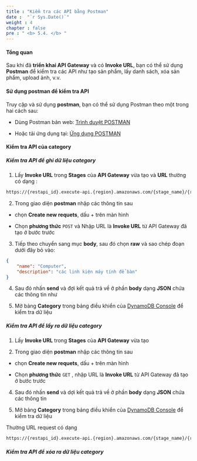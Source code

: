 ```yaml
---
title : "Kiểm tra các API bằng Postman"
date :  "`r Sys.Date()`" 
weight : 4
chapter : false
pre : " <b> 5.4. </b> "
---
```


#### Tổng quan

Sau khi đã **triển khai API Gateway** và có **Invoke URL**, bạn có thể sử dụng **Postman** để kiểm tra các API như tạo sản phẩm, lấy danh sách, xóa sản phẩm, upload ảnh, v.v.


#### Sử dụng postman để kiểm tra API
Truy cập và sử dụng **postman**, bạn có thể sử dụng Postman theo một trong hai cách sau:

- Dùng Postman bản web: [Trình duyệt POSTMAN](https://www.postman.com)  

- Hoặc tải ứng dụng tại: [Ứng dụng POSTMAN](https://www.postman.com/downloads/)

#### Kiểm tra API của category

##### **Kiểm tra API để ghi dữ liệu category**

1. Lấy **Invoke URL** trong **Stages** của **API Gateway** vừa tạo và **URL** thường có dạng : 
```bash
https://{restapi_id}.execute-api.{region}.amazonaws.com/{stage_name}/{resource_path}
```

2. Trong giao diện **postman** nhập các thông tin sau

- chọn **Create new requets**,  dấu + trên màn hình 

- Chọn **phương thức** `POST` và Nhập URL là **Invoke URL** từ API Gateway đã tạo ở bước trước

3. Tiếp theo chuyển sang mục **body**, sau đó chọn **raw** và sao chép đoạn dưới đây bỏ vào:
```json
{
    "name": "Computer",
    "description": "các linh kiện máy tính để bàn"
}
```

4. Sau đó nhấn **send** và đợi kết quả trả về ở phần **body** dạng **JSON** chứa các thông tin như

5. Mở bảng **Category** trong bảng điều khiển của [DynamoDB Console](https://console.aws.amazon.com/dynamodb/home) để kiểm tra dữ liệu


##### **Kiểm tra API để lấy ra dữ liệu category**

1. Lấy **Invoke URL** trong **Stages** của **API Gateway** vừa tạo  

2. Trong giao diện **postman** nhập các thông tin sau

- chọn **Create new requets**,  dấu + trên màn hình 

- Chọn **phương thức** `GET` , nhập URL là **Invoke URL** từ API Gateway đã tạo ở bước trước

4. Sau đó nhấn **send** và dợi kết quả trả về ở phần **body** dạng **JSON** chứa các thông tin

5. Mở bảng **Category** trong bảng điều khiển của [DynamoDB Console](https://console.aws.amazon.com/dynamodb/home) để kiểm tra dữ liệu

Thường URL request có dạng 
```bash
https://{restapi_id}.execute-api.{region}.amazonaws.com/{stage_name}/{resource_path}/{id-category}
```

##### **Kiểm tra API để xóa ra dữ liệu category**





